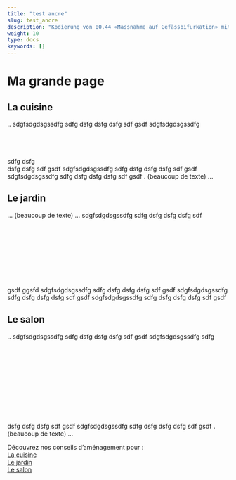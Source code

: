 ```yaml
---
title: "test ancre"
slug: test_ancre
description: "Kodierung von 00.44 «Massnahme auf Gefässbifurkation» mit Kodes unter 36.03.- und 36.08.-"
weight: 10
type: docs
keywords: []
---
```



<h1>Ma grande page</h1>
<h2 id="cuisine">La cuisine</h2>
<p>..
sdgfsdgdsgssdfg
sdfg
dsfg
dsfg
dsfg
sdf
gsdf
sdgfsdgdsgssdfg
<br>
<br><br><br><br>sdfg
dsfg
<br>
dsfg
dsfg
sdf
gsdf
sdgfsdgdsgssdfg
sdfg
dsfg
dsfg
dsfg
sdf
gsdf
sdgfsdgdsgssdfg
sdfg
dsfg
dsfg
dsfg
sdf
gsdf
. (beaucoup de texte) ...</p>
<h2 id="jardin">Le jardin</h2>
<p>... (beaucoup de texte) ...
sdgfsdgdsgssdfg
sdfg
dsfg
dsfg
dsfg
sdf
<br>
<br>
<br>
<br>
<br>
<br>
<br>
<br>
<br>

<br>
gsdf
ggsfd
sdgfsdgdsgssdfg
sdfg
dsfg
dsfg
dsfg
sdf
gsdf
sdgfsdgdsgssdfg
sdfg
dsfg
dsfg
dsfg
sdf
gsdf
sdgfsdgdsgssdfg
sdfg
dsfg
dsfg
dsfg
sdf
gsdf

</p>
<h2 id="salon">Le salon</h2>
<p>..
sdgfsdgdsgssdfg
sdfg
dsfg
dsfg
dsfg
sdf
gsdf
sdgfsdgdsgssdfg
sdfg
<br>
<br>
<br>
<br>
<br>
<br>
<br>
<br>
<br>
<br>
<br>
<br>
dsfg
dsfg
dsfg
sdf
gsdf
sdgfsdgdsgssdfg
sdfg
dsfg
dsfg
dsfg
sdf
gsdf
. (beaucoup de texte) ...</p>

<p>
Découvrez nos conseils d’aménagement pour :<br>
    <a href="#cuisine">La cuisine</a><br>
    <a href="#jardin">Le jardin</a><br>
    <a href="#salon">Le salon</a><br>
</p>
